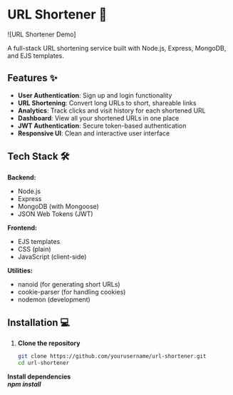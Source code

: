# URL Shortener 🔗

![URL Shortener Demo]

A full-stack URL shortening service built with Node.js, Express, MongoDB, and EJS templates.

## Features ✨

- **User Authentication**: Sign up and login functionality
- **URL Shortening**: Convert long URLs to short, shareable links
- **Analytics**: Track clicks and visit history for each shortened URL
- **Dashboard**: View all your shortened URLs in one place
- **JWT Authentication**: Secure token-based authentication
- **Responsive UI**: Clean and interactive user interface

## Tech Stack 🛠️

**Backend:**
- Node.js
- Express
- MongoDB (with Mongoose)
- JSON Web Tokens (JWT)

**Frontend:**
- EJS templates
- CSS (plain)
- JavaScript (client-side)

**Utilities:**
- nanoid (for generating short URLs)
- cookie-parser (for handling cookies)
- nodemon (development)

## Installation 💻

1. **Clone the repository**
   ```bash
   git clone https://github.com/yourusername/url-shortener.git
   cd url-shortener


 **Install dependencies** <br>
  ***npm install***


